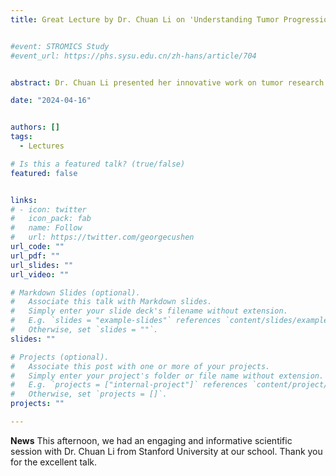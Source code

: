 ```yaml
---
title: Great Lecture by Dr. Chuan Li on 'Understanding Tumor Progression and Therapeutic Responses Using Sequencing and Modeling Approaches'


#event: STROMICS Study
#event_url: https://phs.sysu.edu.cn/zh-hans/article/704


abstract: Dr. Chuan Li presented her innovative work on tumor research through the integration of biotechnology and information technology.

date: "2024-04-16"


authors: []
tags:
  - Lectures

# Is this a featured talk? (true/false)
featured: false


links:
# - icon: twitter
#   icon_pack: fab
#   name: Follow
#   url: https://twitter.com/georgecushen
url_code: ""
url_pdf: ""
url_slides: ""
url_video: ""

# Markdown Slides (optional).
#   Associate this talk with Markdown slides.
#   Simply enter your slide deck's filename without extension.
#   E.g. `slides = "example-slides"` references `content/slides/example-slides.md`.
#   Otherwise, set `slides = ""`.
slides: ""

# Projects (optional).
#   Associate this post with one or more of your projects.
#   Simply enter your project's folder or file name without extension.
#   E.g. `projects = ["internal-project"]` references `content/project/deep-learning/index.md`.
#   Otherwise, set `projects = []`.
projects: ""

---
```


**News** This afternoon, we had an engaging and informative scientific session with Dr. Chuan Li from Stanford University at our school. Thank you for the excellent talk.





